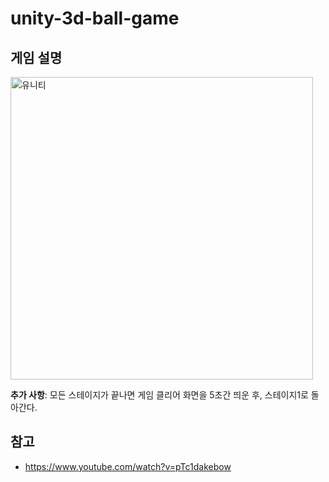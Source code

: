 # unity-3d-ball-game
## 게임 설명
<img width="484" alt="유니티" src="https://user-images.githubusercontent.com/100189169/222711044-cdbc2da1-290f-4dcc-bc6f-99c4713863f6.PNG">

**추가 사항**: 모든 스테이지가 끝나면 게임 클리어 화면을 5초간 띄운 후, 스테이지1로 돌아간다.
## 참고
- https://www.youtube.com/watch?v=pTc1dakebow

